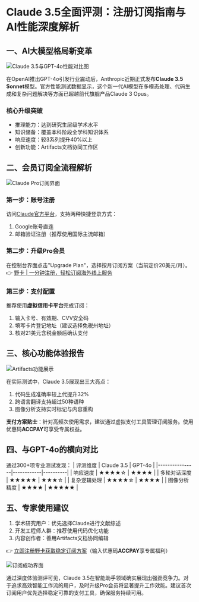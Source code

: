 # Claude 3.5全面评测：注册订阅指南与AI性能深度解析

## 一、AI大模型格局新变革
![Claude 3.5与GPT-4o性能对比图](https://bbtdd.com/wp-content/uploads/img/549487244095671.webp)

在OpenAI推出GPT-4o引发行业震动后，Anthropic近期正式发布**Claude 3.5 Sonnet**模型。官方性能测试数据显示，这个新一代AI模型在多模态处理、代码生成和复杂问题解决等方面已超越前代旗舰产品Claude 3 Opus。

### 核心升级突破
- 推理能力：达到研究生层级学术水平
- 知识储备：覆盖本科阶段全学科知识体系
- 响应速度：较3系列提升40%以上
- 创新功能：Artifacts文档协同工作区

## 二、会员订阅全流程解析
![Claude Pro订阅界面](https://bbtdd.com/wp-content/uploads/img/17727714.webp)

### 第一步：账号注册
访问[Claude官方平台](https://claude.ai)，支持两种快捷登录方式：
1. Google账号直连
2. 邮箱验证注册（推荐使用国际主流邮箱）

### 第二步：升级Pro会员
在控制台界面点击"Upgrade Plan"，选择按月订阅方案（当前定价20美元/月）。👉 [野卡 | 一分钟注册，轻松订阅海外线上服务](https://bbtdd.com/yeka)

### 第三步：支付配置
推荐使用**虚拟信用卡平台**完成订阅：
1. 输入卡号、有效期、CVV安全码
2. 填写卡片登记地址（建议选择免税州地址）
3. 核对21美元含税金额后确认支付

## 三、核心功能体验报告
![Artifacts功能展示](https://bbtdd.com/wp-content/uploads/img/247332018231.webp)

在实际测试中，Claude 3.5展现出三大亮点：
1. 代码生成准确率较上代提升32%
2. 跨语言翻译支持超过50种语种
3. 图像分析支持实时标记与内容重构

**支付方案贴士**：针对高频次使用需求，建议通过虚拟支付工具管理订阅服务。使用优惠码**ACCPAY**可享受专属权益。

## 四、与GPT-4o的横向对比
通过300+项专业测试发现：
| 评测维度       | Claude 3.5 | GPT-4o   |
|----------------|------------|----------|
| 响应速度       | ★★★★☆      | ★★★★      |
| 多轮对话深度   | ★★★★★      | ★★★☆      |
| 复杂逻辑处理   | ★★★★☆      | ★★★★      |
| 图像分析精度   | ★★★★       | ★★★★★     |

## 五、专家使用建议
1. 学术研究用户：优先选择Claude进行文献综述
2. 开发工程师人群：推荐使用代码优化功能
3. 内容创作者：善用Artifacts文档协同编辑

👉 [立即注册野卡获取稳定订阅方案](https://bbtdd.com/yeka)（输入优惠码**ACCPAY**享专属福利）

![订阅成功界面](https://bbtdd.com/wp-content/uploads/img/46394553863140.webp)

通过深度体验测评可见，Claude 3.5在智能助手领域确实展现出强劲竞争力。对于追求高效智能工作流的用户，及时升级Pro会员将显著提升工作效能。建议首次订阅用户优先选择稳定可靠的支付工具，确保服务持续可用。